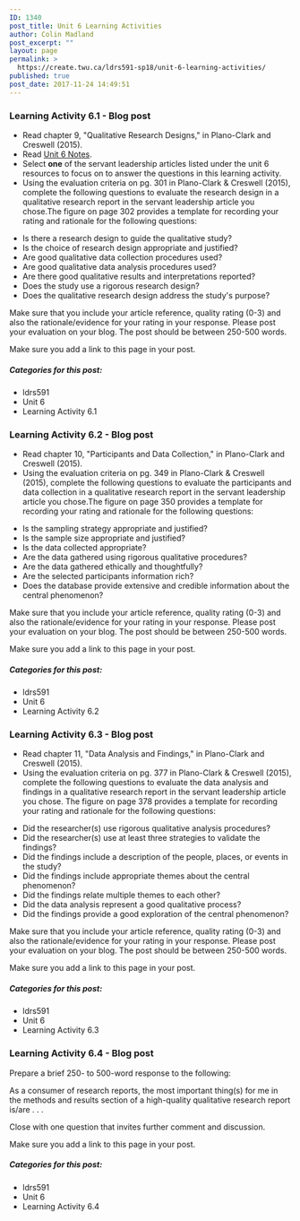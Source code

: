 ```yaml
---
ID: 1340
post_title: Unit 6 Learning Activities
author: Colin Madland
post_excerpt: ""
layout: page
permalink: >
  https://create.twu.ca/ldrs591-sp18/unit-6-learning-activities/
published: true
post_date: 2017-11-24 14:49:51
---
```

<h3>Learning Activity 6.1 - Blog post</h3>

<ul>
<li>Read chapter 9, "Qualitative Research Designs," in Plano-Clark and Creswell (2015).</li>
<li>Read <a href="https://create.twu.ca/ldrs591-sp18/unit-6-notes/">Unit 6 Notes</a>.</li>
<li>Select <strong>one</strong> of the servant leadership articles listed under the unit 6 resources to focus on to answer the questions in this learning activity.</li>
<li>Using the evaluation criteria on pg. 301 in Plano-Clark &amp; Creswell (2015), complete the following questions to evaluate the research design in a qualitative research report in the servant leadership article you chose.The figure on page 302 provides a template for recording your rating and rationale for the following questions:</li>
</ul>

<ul>
    <li>Is there a research design to guide the qualitative study?</li>
    <li>Is the choice of research design appropriate and justified?</li>
    <li>Are good qualitative data collection procedures used?</li>
    <li>Are good qualitative data analysis procedures used?</li>
    <li>Are there good qualitative results and interpretations reported?</li>
    <li>Does the study use a rigorous research design?</li>
    <li>Does the qualitative research design address the study's purpose?</li>
</ul>

Make sure that you include your article reference, quality rating (0-3) and also the rationale/evidence for your rating in your response. Please post your evaluation on your blog. The post should be between 250-500 words.

Make sure you add a link to this page in your post.

<h5>Categories for this post:</h5>

<ul>
<li>ldrs591</li>
<li>Unit 6</li>
<li>Learning Activity 6.1</li>
</ul>

<h3>Learning Activity 6.2 - Blog post</h3>

<ul>
<li>Read chapter 10, "Participants and Data Collection," in Plano-Clark and Creswell (2015).</li>
<li>Using the evaluation criteria on pg. 349 in Plano-Clark &amp; Creswell (2015), complete the following questions to evaluate the participants and data collection in a qualitative research report in the servant leadership article you chose.The figure on page 350 provides a template for recording your rating and rationale for the following questions:</li>
</ul>

<ul>
    <li>Is the sampling strategy appropriate and justified?</li>
    <li>Is the sample size appropriate and justified?</li>
    <li>Is the data collected appropriate?</li>
    <li>Are the data gathered using rigorous qualitative procedures?</li>
    <li>Are the data gathered ethically and thoughtfully?</li>
    <li>Are the selected participants information rich?</li>
    <li>Does the database provide extensive and credible information about the central phenomenon?</li>
</ul>

Make sure that you include your article reference, quality rating (0-3) and also the rationale/evidence for your rating in your response. Please post your evaluation on your blog. The post should be between 250-500 words.

Make sure you add a link to this page in your post.

<h5>Categories for this post:</h5>

<ul>
<li>ldrs591</li>
<li>Unit 6</li>
<li>Learning Activity 6.2</li>
</ul>

<h3>Learning Activity 6.3 - Blog post</h3>

<ul>
<li>Read chapter 11, "Data Analysis and Findings," in Plano-Clark and Creswell (2015).</li>
<li>Using the evaluation criteria on pg. 377 in Plano-Clark &amp; Creswell (2015), complete the following questions to evaluate the data analysis and findings in a qualitative research report in the servant leadership article you chose. The figure on page 378 provides a template for recording your rating and rationale for the following questions:</li>
</ul>

<ul>
    <li>Did the researcher(s) use rigorous qualitative analysis procedures?</li>
    <li>Did the researcher(s) use at least three strategies to validate the findings?</li>
    <li>Did the findings include a description of the people, places, or events in the study?</li>
    <li>Did the findings include appropriate themes about the central phenomenon?</li>
    <li>Did the findings relate multiple themes to each other?</li>
    <li>Did the data analysis represent a good qualitative process?</li>
    <li>Did the findings provide a good exploration of the central phenomenon?</li>
</ul>

Make sure that you include your article reference, quality rating (0-3) and also the rationale/evidence for your rating in your response. Please post your evaluation on your blog. The post should be between 250-500 words.

Make sure you add a link to this page in your post.

<h5>Categories for this post:</h5>

<ul>
<li>ldrs591</li>
<li>Unit 6</li>
<li>Learning Activity 6.3</li>
</ul>

<h3>Learning Activity 6.4 - Blog post</h3>

Prepare a brief 250- to 500-word response to the following:

As a consumer of research reports, the most important thing(s) for me in the methods and results section of a high-quality qualitative research report is/are . . .

Close with one question that invites further comment and discussion.

Make sure you add a link to this page in your post.

<h5>Categories for this post:</h5>

<ul>
<li>ldrs591</li>
<li>Unit 6</li>
<li>Learning Activity 6.4</li>
</ul>